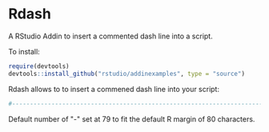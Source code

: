 # Rdash
A RStudio Addin to insert a commented dash line into a script.

To install: 

```R
require(devtools)
devtools::install_github("rstudio/addinexamples", type = "source")
```

Rdash allows to to insert a commened dash line into your script:
```R
#-------------------------------------------------------------------------------
```
Default number of "-" set at 79 to fit the default R margin of 80 characters. 
